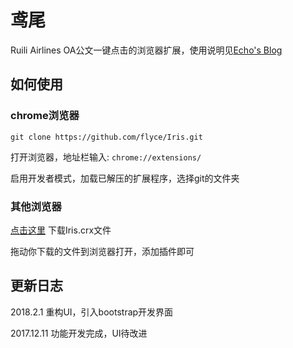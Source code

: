 # 鸢尾
Ruili Airlines OA公文一键点击的浏览器扩展，使用说明见[Echo's Blog](https://www.flyce.cn/Iris.html)

## 如何使用
### chrome浏览器 
```
git clone https://github.com/flyce/Iris.git
```
打开浏览器，地址栏输入: `chrome://extensions/`

启用开发者模式，加载已解压的扩展程序，选择git的文件夹
### 其他浏览器
[点击这里](https://github.com/flyce/Iris/raw/master/Iris.crx) 下载Iris.crx文件

拖动你下载的文件到浏览器打开，添加插件即可

## 更新日志
2018.2.1
重构UI，引入bootstrap开发界面

2017.12.11
功能开发完成，UI待改进